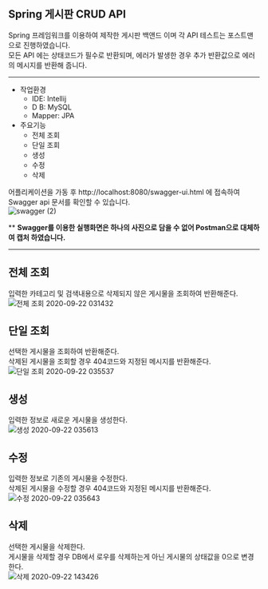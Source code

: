 ## Spring 게시판 CRUD API

Spring 프레임워크를 이용하여 제작한 게시판 백앤드 이며 각 API 테스트는 포스트맨으로 진행하였습니다.     
모든 API 에는 상태코드가 필수로 반환되며, 에러가 발생한 경우 추가 반환값으로 에러의 메시지를 반환해 줍니다.    

---
- 작업환경
	- IDE: Intellij
	- D B: MySQL
	- Mapper: JPA
- 주요기능
	- 전체 조회
    - 단일 조회
    - 생성
    - 수정
    - 삭제

어플리케이션을 가동 후 http://localhost:8080/swagger-ui.html 에 접속하여 Swagger api 문서를 확인할 수 있습니다.    
![swagger (2)](https://user-images.githubusercontent.com/54667876/94676694-b09bbf80-0356-11eb-8d58-c18ec42e6460.PNG)

** **Swagger를 이용한 실행화면은 하나의 사진으로 담을 수 없어 Postman으로 대체하여 캡처 하였습니다.**    

---
## 전체 조회
입력한 카테고리 및 검색내용으로 삭제되지 않은 게시물을 조회하여 반환해준다.    
![전체 조회 2020-09-22 031432](https://user-images.githubusercontent.com/54667876/93809587-68aad780-fc88-11ea-8fb0-6e700db83280.png)
## 단일 조회
선택한 게시물을 조회하여 반환해준다.    
삭제된 게시물을 조회할 경우 404코드와 지정된 메시지를 반환해준다.
![단일 조회 2020-09-22 035537](https://user-images.githubusercontent.com/54667876/93809562-6183c980-fc88-11ea-9db8-b43a654ee777.png)
## 생성
입력한 정보로 새로운 게시물을 생성한다.    
![생성 2020-09-22 035613](https://user-images.githubusercontent.com/54667876/93809576-66487d80-fc88-11ea-874c-c3bb3b1b9246.png)
## 수정
입력한 정보로 기존의 게시물을 수정한다.    
삭제된 게시물을 수정할 경우 404코드와 지정된 메시지를 반환해준다.
![수정 2020-09-22 035643](https://user-images.githubusercontent.com/54667876/93809581-6779aa80-fc88-11ea-9295-126f101d8928.png)
## 삭제
선택한 게시물을 삭제한다.    
게시물을 삭제할 경우 DB에서 로우를 삭제하는게 아닌 게시물의 상태값을 0으로 변경한다.    
![삭제 2020-09-22 143426](https://user-images.githubusercontent.com/54667876/93847030-c2d78700-fce0-11ea-8a21-5e7dfe57fd63.png)

